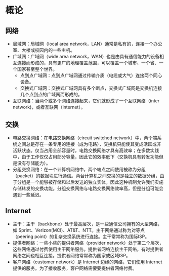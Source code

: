 # 概论
## 网络
+ 局域网：局域网（local area network，LAN）通常是私有的，连接一个办公室、大楼或校园内的一些主机。
+ 广域网：广域网（wide area network，WAN）也是由具有通信能力的设备相互连接而形成的，具有更广的地理覆盖范围，可以覆盖一个城市、一个省、一个国家甚至整个世界。
  + 点到点广域网：点到点广域网通过传输介质（电缆或大气）连接两个同心设备。
  + 交换式广域网：交换式广域网具有多个断点，交换式广域网是交换机连接几个点到点的广域网而形成的。
+ 互联网络：当两个或多个网络连接起来，它们就形成了一个互联网络（inter network)，或者互联网（internet）。


## 交换
+ 电路交换网络：在电路交换网络（circuit switched network）中，两个端系统之间总是存在一条专用的连接（成为电路），交换机只能使其变成活跃或非活跃状态。仅当占用全部容量时，电路交换网络才具有高效率；在多数实践中，由于工作仅仅占用部分容量，因此它的效率低下（交换机具有转发功能但是没有存储能力）。
+ 分组交换网络：在一个计算机网络中，两个端点之间使用被称为分组（packet）的数据块进行通信。两台计算机之间交换的是独立的数据分组，由于分组是一个能够被存储和以后发送的独立实体，因此这种机制允许我们实施存储转发的交换功能。分组交换网络与电路交换网络效率高，但是分组可能会遇到一些延迟。

## Internet
+ 主干：主干（backbone）处于最高层次，是一些通信公司拥有的大型网络，如 Sprint、Verizon(MCI)、AT&T、NTT。主干网络通过称为对等点（peering point）的复杂交换系统进行连接。主干常常称为国际ISP。
+ 提供者网络：一些小些的提供者网络（provider network）处于第二个层次，这些网络通过付费使用主干网络服务。提供者网络连接主干网络，有时提供者网络之间也相互连接。提供者网络常常称为国家或区域ISP。
+ 客户网络（customer network）是 Internet 边缘的网络，它们使用 Internet 提供的服务。为了接收服务，客户网络需要要提供者网络付费。